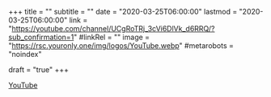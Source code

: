 +++
title = ""
subtitle = ""
date = "2020-03-25T06:00:00"
lastmod = "2020-03-25T06:00:00"
link = "https://youtube.com/channel/UCgRoTRj_3cVi6DlVk_d6RRQ/?sub_confirmation=1"
#linkRel = ""
image = "https://rsc.youronly.one/img/logos/YouTube.webp"
#metarobots = "noindex"

draft = "true"
+++

[YouTube](https://youtube.com/channel/UCgRoTRj_3cVi6DlVk_d6RRQ/?sub_confirmation=1 "YouTube")
